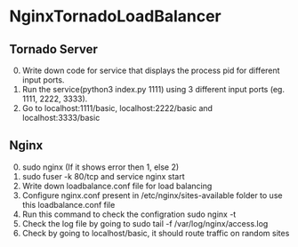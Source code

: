 # NginxTornadoLoadBalancer

## Tornado Server

0. Write down code for service that displays the process pid for different input ports.
1. Run the service(python3 index.py 1111) using 3 different input ports (eg. 1111, 2222, 3333).
2. Go to localhost:1111/basic, localhost:2222/basic and localhost:3333/basic

## Nginx

0. sudo nginx (If it shows error then 1, else 2)
1. sudo fuser -k 80/tcp and service nginx start
2. Write down loadbalance.conf file for load balancing
3. Configure nginx.conf present in /etc/nginx/sites-available folder to use this loadbalance.conf file
4. Run this command to check the configration sudo nginx -t
5. Check the log file by going to sudo tail -f /var/log/nginx/access.log
6. Check by going to localhost/basic, it should route traffic on random sites
 
